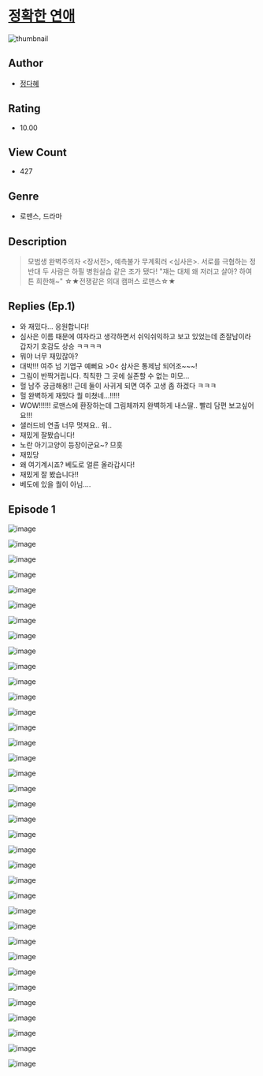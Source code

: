 # [정확한 연애](https://comic.naver.com/challenge/list?titleId=810081)
![thumbnail](https://image-comic.pstatic.net/user_contents_data/challenge_comic/2023/05/23/358441/upload_3559022606268064307_480x623.jpeg)

## Author
- [정다혜](https://comic.naver.com/artistTitle?id=358441)

## Rating
- 10.00

## View Count
- 427

## Genre
- 로맨스, 드라마

## Description
> 모범생 완벽주의자 <장서전>, 예측불가 무계획러 <심사은>. 서로를 극혐하는 정반대 두 사람은 하필 병원실습 같은 조가 됐다! "쟤는 대체 왜 저러고 살아? 하여튼 희한해~" ☆★전쟁같은 의대 캠퍼스 로맨스☆★

## Replies (Ep.1)
- 와 재밌다... 응원합니다!
- 심사은 이름 때문에 여자라고 생각하면서 쉬익쉬익하고 보고 있었는데 존잘남이라 갑자기 호감도 상승 ㅋㅋㅋㅋ
- 뭐야 너무 재밌잖아?
- 대박!!! 여주 넘 기엽구 예뻐요 >0< 삼사은 통제남 되어조~~~!
- 그림이 반짝거립니다. 칙칙한 그 곳에 실존할 수 없는 미모...
- 헐 남주 궁금해용!! 근데 둘이 사귀게 되면 여주 고생 좀 하겠다 ㅋㅋㅋ
- 헐 완벽하게 재밌다 퀄 미쳤네…!!!!!
- WOW!!!!!! 로맨스에 환장하는데 그림체까지 완벽하게 내스딸.. 빨리 담편 보고싶어요!!!
- 샐러드비 연출 너무 멋져요.. 워..
- 재밌게 잘봤습니다!
- 노란 아기고양이 등장이군요~? 므흣
- 재밌당
- 왜 여기계시죠? 베도로 얼른 올라갑시다!
- 재밌게 잘 봤습니다!!
- 베도에 있을 퀄이 아님….

## Episode 1
![image](https://image-comic.pstatic.net/user_contents_data/challenge_comic/2023/05/26/358441/upload_3546927076456293734.jpeg)

![image](https://image-comic.pstatic.net/user_contents_data/challenge_comic/2023/05/26/358441/upload_7365980450310074469.jpeg)

![image](https://image-comic.pstatic.net/user_contents_data/challenge_comic/2023/05/26/358441/upload_7365464997631504997.jpeg)

![image](https://image-comic.pstatic.net/user_contents_data/challenge_comic/2023/05/26/358441/upload_3775198889622386231.jpeg)

![image](https://image-comic.pstatic.net/user_contents_data/challenge_comic/2023/05/26/358441/upload_7077463122329559397.jpeg)

![image](https://image-comic.pstatic.net/user_contents_data/challenge_comic/2023/05/26/358441/upload_3558180389001835318.jpeg)

![image](https://image-comic.pstatic.net/user_contents_data/challenge_comic/2023/05/26/358441/upload_3919595332907262512.jpeg)

![image](https://image-comic.pstatic.net/user_contents_data/challenge_comic/2023/05/26/358441/upload_4121981566219531065.jpeg)

![image](https://image-comic.pstatic.net/user_contents_data/challenge_comic/2023/05/26/358441/upload_7363773747706607460.jpeg)

![image](https://image-comic.pstatic.net/user_contents_data/challenge_comic/2023/05/26/358441/upload_3487254170906670436.jpeg)

![image](https://image-comic.pstatic.net/user_contents_data/challenge_comic/2023/05/26/358441/upload_3558795021118551652.jpeg)

![image](https://image-comic.pstatic.net/user_contents_data/challenge_comic/2023/05/26/358441/upload_7220508459785271088.jpeg)

![image](https://image-comic.pstatic.net/user_contents_data/challenge_comic/2023/05/26/358441/upload_7147273301631657528.jpeg)

![image](https://image-comic.pstatic.net/user_contents_data/challenge_comic/2023/05/26/358441/upload_7292511305962239540.jpeg)

![image](https://image-comic.pstatic.net/user_contents_data/challenge_comic/2023/05/26/358441/upload_7090414455215044656.jpeg)

![image](https://image-comic.pstatic.net/user_contents_data/challenge_comic/2023/05/26/358441/upload_3906090065912554547.jpeg)

![image](https://image-comic.pstatic.net/user_contents_data/challenge_comic/2023/05/26/358441/upload_3688783691585643620.jpeg)

![image](https://image-comic.pstatic.net/user_contents_data/challenge_comic/2023/05/26/358441/upload_4063144488001168696.jpeg)

![image](https://image-comic.pstatic.net/user_contents_data/challenge_comic/2023/05/26/358441/upload_7365415296183002168.jpeg)

![image](https://image-comic.pstatic.net/user_contents_data/challenge_comic/2023/05/26/358441/upload_3846414253472428344.jpeg)

![image](https://image-comic.pstatic.net/user_contents_data/challenge_comic/2023/05/26/358441/upload_7004614979444958308.jpeg)

![image](https://image-comic.pstatic.net/user_contents_data/challenge_comic/2023/05/26/358441/upload_3544389420863533874.jpeg)

![image](https://image-comic.pstatic.net/user_contents_data/challenge_comic/2023/05/26/358441/upload_7293071837711773794.jpeg)

![image](https://image-comic.pstatic.net/user_contents_data/challenge_comic/2023/05/26/358441/upload_4135255965876642914.jpeg)

![image](https://image-comic.pstatic.net/user_contents_data/challenge_comic/2023/05/26/358441/upload_7076902577571455845.jpeg)

![image](https://image-comic.pstatic.net/user_contents_data/challenge_comic/2023/05/26/358441/upload_7220167834605859125.jpeg)

![image](https://image-comic.pstatic.net/user_contents_data/challenge_comic/2023/05/26/358441/upload_4121411792452019001.jpeg)

![image](https://image-comic.pstatic.net/user_contents_data/challenge_comic/2023/05/26/358441/upload_3702913477580437299.jpeg)

![image](https://image-comic.pstatic.net/user_contents_data/challenge_comic/2023/05/26/358441/upload_4051330239047033910.jpeg)

![image](https://image-comic.pstatic.net/user_contents_data/challenge_comic/2023/05/26/358441/upload_7378077272141541945.jpeg)

![image](https://image-comic.pstatic.net/user_contents_data/challenge_comic/2023/05/26/358441/upload_7293686491320313392.jpeg)

![image](https://image-comic.pstatic.net/user_contents_data/challenge_comic/2023/05/26/358441/upload_3978986552925696610.jpeg)

![image](https://image-comic.pstatic.net/user_contents_data/challenge_comic/2023/05/26/358441/upload_3691039855827313968.jpeg)

![image](https://image-comic.pstatic.net/user_contents_data/challenge_comic/2023/05/26/358441/upload_3775252550924054832.jpeg)

![image](https://image-comic.pstatic.net/user_contents_data/challenge_comic/2023/05/26/358441/upload_3619034149336658529.jpeg)

![image](https://image-comic.pstatic.net/user_contents_data/challenge_comic/2023/05/26/358441/upload_7219381477529891126.jpeg)
